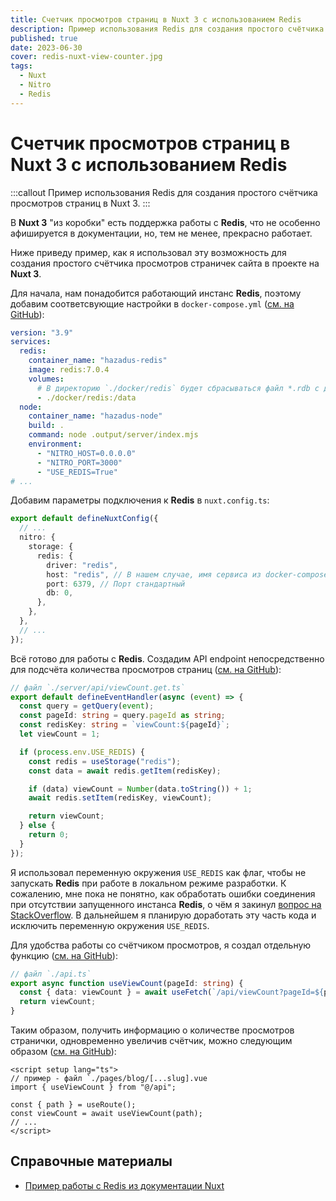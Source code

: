 ```yaml
---
title: Счетчик просмотров страниц в Nuxt 3 с использованием Redis
description: Пример использования Redis для создания простого счётчика просмотров страниц в Nuxt 3.
published: true
date: 2023-06-30
cover: redis-nuxt-view-counter.jpg
tags:
  - Nuxt
  - Nitro
  - Redis
---
```


# Счетчик просмотров страниц в Nuxt 3 с использованием Redis

:::callout
Пример использования Redis для создания простого счётчика просмотров страниц в Nuxt 3.
:::

В **Nuxt 3** "из коробки" есть поддержка работы с **Redis**, что не особенно афишируется в документации, но, тем не менее, прекрасно работает.

Ниже приведу пример, как я использовал эту возможность для создания простого счётчика просмотров страничек сайта в проекте на **Nuxt 3**.

Для начала, нам понадобится работающий инстанс **Redis**, поэтому добавим соответсвующие настройки в `docker-compose.yml` ([см. на GitHub](https://github.com/hazadus/nuxt-content-portfolio/blob/main/docker-compose.prod.yml)):

```yaml
version: "3.9"
services:
  redis:
    container_name: "hazadus-redis"
    image: redis:7.0.4
    volumes:
      # В директорию `./docker/redis` будет сбрасываться файл *.rdb с данными кэша Redis:
      - ./docker/redis:/data
  node:
    container_name: "hazadus-node"
    build: .
    command: node .output/server/index.mjs
    environment:
      - "NITRO_HOST=0.0.0.0"
      - "NITRO_PORT=3000"
      - "USE_REDIS=True"
# ...
```

Добавим параметры подключения к **Redis** в `nuxt.config.ts`:

```typescript
export default defineNuxtConfig({
  // ...
  nitro: {
    storage: {
      redis: {
        driver: "redis",
        host: "redis", // В нашем случае, имя сервиса из docker-compose.yml
        port: 6379, // Порт стандартный
        db: 0,
      },
    },
  },
  // ...
});
```

Всё готово для работы с **Redis**. Создадим API endpoint непосредственно для подсчёта количества просмотров страниц ([см. на GitHub](https://github.com/hazadus/nuxt-content-portfolio/blob/main/server/api/viewCount.get.ts)):

```typescript
// файл `./server/api/viewCount.get.ts`
export default defineEventHandler(async (event) => {
  const query = getQuery(event);
  const pageId: string = query.pageId as string;
  const redisKey: string = `viewCount:${pageId}`;
  let viewCount = 1;

  if (process.env.USE_REDIS) {
    const redis = useStorage("redis");
    const data = await redis.getItem(redisKey);

    if (data) viewCount = Number(data.toString()) + 1;
    await redis.setItem(redisKey, viewCount);

    return viewCount;
  } else {
    return 0;
  }
});
```

Я использовал переменную окружения `USE_REDIS` как флаг, чтобы не запускать **Redis** при работе в локальном режиме разработки. К сожалению, мне пока не понятно, как обработать ошибки соединения при отсутствии запущенного инстанса **Redis**, о чём я закинул [вопрос на StackOverflow](https://stackoverflow.com/q/76586293/20197519). В дальнейшем я планирую доработать эту часть кода и исключить переменную окружения `USE_REDIS`.

Для удобства работы со счётчиком просмотров, я создал отдельную функцию ([см. на GitHub](https://github.com/hazadus/nuxt-content-portfolio/blob/main/api.ts)):

```typescript
// файл `./api.ts`
export async function useViewCount(pageId: string) {
  const { data: viewCount } = await useFetch(`/api/viewCount?pageId=${pageId}`);
  return viewCount;
}
```

Таким образом, получить информацию о количестве просмотров странички, одновременно увеличив счётчик, можно следующим образом ([см. на GitHub](https://github.com/hazadus/nuxt-content-portfolio/blob/main/pages/blog/%5B...slug%5D.vue)):

```vue
<script setup lang="ts">
// пример - файл `./pages/blog/[...slug].vue
import { useViewCount } from "@/api";

const { path } = useRoute();
const viewCount = await useViewCount(path);
// ...
</script>
```

## Справочные материалы

- [Пример работы с Redis из документации Nuxt](https://nuxt.com/docs/guide/directory-structure/server#example-using-redis)
